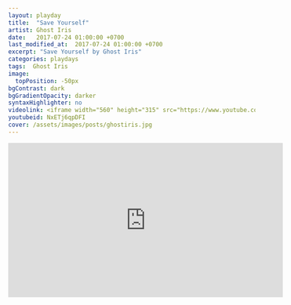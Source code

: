 ```yaml
---
layout: playday
title:  "Save Yourself"
artist: Ghost Iris
date:   2017-07-24 01:00:00 +0700
last_modified_at:  2017-07-24 01:00:00 +0700
excerpt: "Save Yourself by Ghost Iris"
categories: playdays
tags:  Ghost Iris
image:
  topPosition: -50px
bgContrast: dark
bgGradientOpacity: darker
syntaxHighlighter: no
videolink: <iframe width="560" height="315" src="https://www.youtube.com/embed/NxETj6qpDFI" frameborder="0" allowfullscreen></iframe>
youtubeid: NxETj6qpDFI
cover: /assets/images/posts/ghostiris.jpg
---
```


<iframe width="560" height="315" src="https://www.youtube.com/embed/NxETj6qpDFI" frameborder="0" allowfullscreen></iframe>